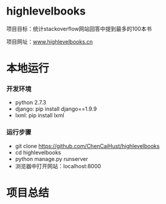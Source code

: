 # highlevelbooks
项目目标：统计stackoverflow网站回答中提到最多的100本书

项目网址：www.highlevelbooks.cn

# 本地运行
### 开发环境
* python 2.7.3
* django: pip install django==1.9.9
* lxml: pip install lxml

### 运行步骤
* git clone https://github.com/ChenCaiHust/highlevelbooks
* cd highlevelbooks
* python manage.py runserver
* 浏览器中打开网站：localhost:8000

# 项目总结
